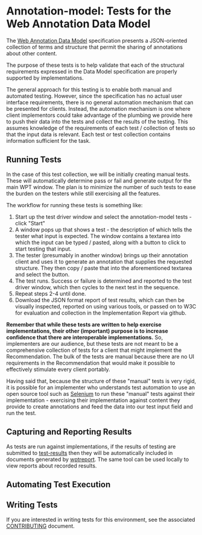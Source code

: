 Annotation-model: Tests for the Web Annotation Data Model
=========================================================

The [Web Annotation Data Model](https://www.w3.org/TR/annotation-model)
specification presents a JSON-oriented collection of terms and structure that
permit the sharing of annotations about other content.

The purpose of these tests is to help validate that each of the structural
requirements expressed in the Data Model specification are properly supported
by implementations.

The general approach for this testing is to enable both manual and automated
testing. However, since the specification has no actual user interface
requirements, there is no general automation mechanism that can be presented
for clients.  Instead, the automation mechanism is one where client
implementors could take advantage of the plumbing we provide here to push their
data into the tests and collect the results of the testing.  This assumes
knowledge of the requirements of each test / collection of tests so that the
input data is relevant.  Each test or test collection contains information
sufficient for the task.

Running Tests
-------------

In the case of this test collection, we will be initially creating manual
tests.  These will automatically determine pass or fail and generate output for
the main WPT window.  The plan is to minimize the number of such tests to
ease the burden on the testers while still exercising all the features.

The workflow for running these tests is something like:

1. Start up the test driver window and select the annotation-model tests -
   click "Start"
2. A window pops up that shows a test - the description of which tells the
   tester what input is expected.  The window contains a textarea into which
   the input can be typed / pasted, along with a button to click to start
   testing that input.
3. The tester (presumably in another window) brings up their annotation client
   and uses it to generate an annotation that supplies the requested structure.
   They then copy / paste that into the aforementioned textarea and select the
   button.
4. The test runs.  Success or failure is determined and reported to the test
   driver window, which then cycles to the next test in the sequence.
5. Repeat steps 2-4 until done.
6. Download the JSON format report of test results, which can then be visually
   inspected, reported on using various tools, or passed on to W3C for
   evaluation and collection in the Implementation Report via github.

**Remember that while these tests are written to help exercise implementations,
their other (important) purpose is to increase confidence that there are
interoperable implementations.** So, implementers are our audience, but these
tests are not meant to be a comprehensive collection of tests for a client that
might implement the Recommendation.  The bulk of the tests are manual because
there are no UI requirements in the Recommendation that would make it possible
to effectively stimulate every client portably.

Having said that, because the structure of these "manual" tests is very rigid,
it is possible for an implementer who understands test automation to use an
open source tool such as [Selenium](http://www.seleniumhq.org/) to run these
"manual" tests against their implementation - exercising their implementation
against content they provide to create annotations and feed the data into our
test input field and run the test.

Capturing and Reporting Results
-------------------------------

As tests are run against implementations, if the results of testing are
submitted to [test-results](https://github.com/w3c/test-results/) then they will
be automatically included in documents generated by
[wptreport](https://www.github.com/w3c/wptreport). The same tool can be used
locally to view reports about recorded results.


Automating Test Execution
-------------------------

Writing Tests
-------------

If you are interested in writing tests for this environment, see the
associated [CONTRIBUTING](CONTRIBUTING.md) document.
